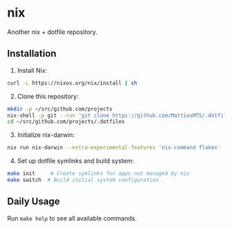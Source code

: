 # nix

Another nix + dotfile repository.

<!--TODO: Add picture here from assets when done-->

## Installation

1. Install Nix:

```bash
curl -L https://nixos.org/nix/install | sh
```

2. Clone this repository:

```bash
mkdir -p ~/src/github.com/projects
nix-shell -p git --run 'git clone https://github.com/MattiasMTS/.dotfiles ~/src/github.com/projects/.dotfiles'
cd ~/src/github.com/projects/.dotfiles
```

3. Initialize nix-darwin:

```bash
nix run nix-darwin --extra-experimental-features 'nix-command flakes' -- switch --flake .#
```

4. Set up dotfile symlinks and build system:

```bash
make init     # Create symlinks for apps not managed by nix
make switch  # Build initial system configuration
```

## Daily Usage

Run `make help` to see all available commands.
